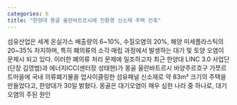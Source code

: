 ```yaml
---
categories: h
title: "한양대 몽골 울란바트르시에 친환경 신소재 주택 건축"
---
```

섬유산업은 세계 온실가스 배출량의 6~10%, 수질오염의 20%, 해양 미세플라스틱의 20~35% 차지하며, 특히 폐의류의 소각·매립 과정에서 발생하는 대기 및 토양 오염이 문제시 되고 있다. 이러한 폐의류 처리 문제에 일조하고자 최근 한양대 LINC 3.0 사업단(단장 김영범)과 에너지ICC(센터장 성태현)가 몽골 울란바트르시 바양주르흐구 가쪼르트마을에 국내 의류폐기물을 업사이클링한 섬유패널 신소재로 약 83m² 크기의 주택을 만들었다고, 한양대가 30일 밝혔다. 몽골은 대기오염이 매우 심한 나라 중 하나로, 대기오염의 주된 원인